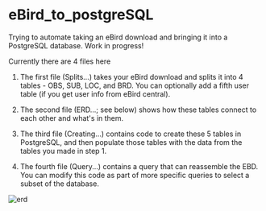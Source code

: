 # eBird_to_postgreSQL

Trying to automate taking an eBird download and bringing it into a PostgreSQL database. Work in progress!

Currently there are 4 files here

1. The first file (Splits...) takes your eBird download and splits it into 4 tables - OBS, SUB, LOC, and BRD. You can optionally add a fifth user table (if you get user info from eBird central).

2. The second file (ERD...; see below) shows how these tables connect to each other and what's in them.

3. The third file (Creating...) contains code to create these 5 tables in PostgreSQL, and then populate those tables with the data from the tables you made in step 1.

4. The fourth file (Query...) contains a query that can reassemble the EBD. You can modify this code as part of more specific queries to select a subset of the database.

![erd](https://github.com/nmanich/eBird_to_postgreSQL/blob/master/ERD5.png)
